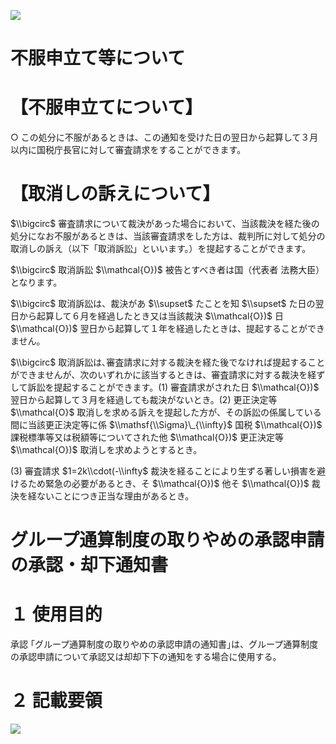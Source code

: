 ![](https://www.nta.go.jp/tmp/2075ca1b-c609-499f-9869-3d89d3befaa2/images/05ea1c88d632722b2f01b83bf6d44326663d5428f61af4bdef6fe79bdf7d1ab4.jpg)

# 不服申立て等について

# 【不服申立てについて】

○ この処分に不服があるときは、この通知を受けた日の翌日から起算して３月以内に国税庁長官に対して審査請求をすることができます。

# 【取消しの訴えについて】

$\\bigcirc$ 審査請求について裁決があった場合において、当該裁決を経た後の処分になお不服があるときは、当該審査請求をした方は、裁判所に対して処分の取消しの訴え（以下「取消訴訟」といいます。）を提起することができます。

$\\bigcirc$ 取消訴訟 $\\mathcal{O})$ 被告とすべき者は国（代表者 法務大臣）となります。

$\\bigcirc$ 取消訴訟は、裁決があ $\\supset$ たことを知 $\\supset$ た日の翌日から起算して６月を経過したとき又は当該裁決 $\\mathcal{O})$ 日 $\\mathcal{O})$ 翌日から起算して１年を経過したときは、提起することができません。

$\\bigcirc$ 取消訴訟は､審査請求に対する裁決を経た後でなければ提起することができませんが、次のいずれかに該当するときは、審査請求に対する裁決を経ずして訴訟を提起することができます。(1) 審査請求がされた日 $\\mathcal{O})$ 翌日から起算して３月を経過しても裁決がないとき。(2) 更正決定等 $\\mathcal{O}$ 取消しを求める訴えを提起した方が、その訴訟の係属している間に当該更正決定等に係 $\\mathsf{\\Sigma}\_{\\infty}$ 国税 $\\mathcal{O})$ 課税標準等又は税額等についてされた他 $\\mathcal{O})$ 更正決定等 $\\mathcal{O})$ 取消しを求めようとするとき。

(3) 審査請求 $1=2k\\cdot(-\\infty$ 裁決を経ることにより生ずる著しい損害を避けるため緊急の必要があるとき、そ $\\mathcal{O})$ 他そ $\\mathcal{O})$ 裁決を経ないことにつき正当な理由があるとき。

# グループ通算制度の取りやめの承認申請の承認・却下通知書

# １ 使用目的

承認 ｢グループ通算制度の取りやめの承認申請の通知書｣は、グループ通算制度の承認申請について承認又は却却下下の通知をする場合に使用する。

# ２ 記載要領

![](https://www.nta.go.jp/tmp/2075ca1b-c609-499f-9869-3d89d3befaa2/images/f07232359750d92980ef486c8e88360def250ef498cf5b228dedd1b4b85acfa3.jpg)